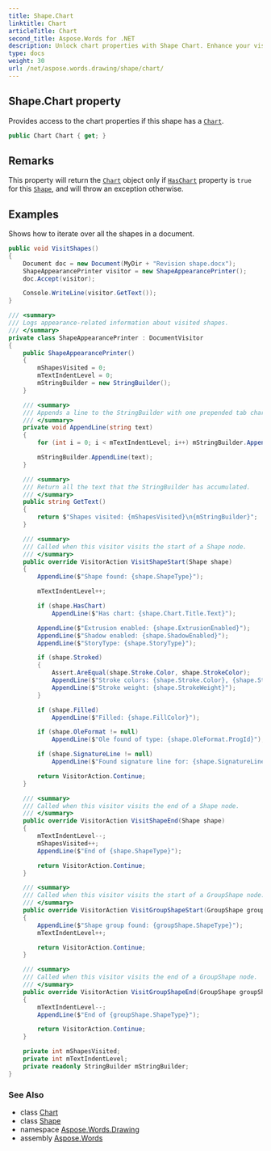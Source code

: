 ```yaml
---
title: Shape.Chart
linktitle: Chart
articleTitle: Chart
second_title: Aspose.Words for .NET
description: Unlock chart properties with Shape Chart. Enhance your visual data presentation effortlessly and maximize your insights today!
type: docs
weight: 30
url: /net/aspose.words.drawing/shape/chart/
---
```

## Shape.Chart property

Provides access to the chart properties if this shape has a [`Chart`](../../../aspose.words.drawing.charts/chart/).

```csharp
public Chart Chart { get; }
```

## Remarks

This property will return the [`Chart`](../../../aspose.words.drawing.charts/chart/) object only if [`HasChart`](../haschart/) property is `true` for this [`Shape`](../), and will throw an exception otherwise.

## Examples

Shows how to iterate over all the shapes in a document.

```csharp
public void VisitShapes()
{
    Document doc = new Document(MyDir + "Revision shape.docx");
    ShapeAppearancePrinter visitor = new ShapeAppearancePrinter();
    doc.Accept(visitor);

    Console.WriteLine(visitor.GetText());
}

/// <summary>
/// Logs appearance-related information about visited shapes.
/// </summary>
private class ShapeAppearancePrinter : DocumentVisitor
{
    public ShapeAppearancePrinter()
    {
        mShapesVisited = 0;
        mTextIndentLevel = 0;
        mStringBuilder = new StringBuilder();
    }

    /// <summary>
    /// Appends a line to the StringBuilder with one prepended tab character for each indent level.
    /// </summary>
    private void AppendLine(string text)
    {
        for (int i = 0; i < mTextIndentLevel; i++) mStringBuilder.Append('\t');

        mStringBuilder.AppendLine(text);
    }

    /// <summary>
    /// Return all the text that the StringBuilder has accumulated.
    /// </summary>
    public string GetText()
    {
        return $"Shapes visited: {mShapesVisited}\n{mStringBuilder}";
    }

    /// <summary>
    /// Called when this visitor visits the start of a Shape node.
    /// </summary>
    public override VisitorAction VisitShapeStart(Shape shape)
    {
        AppendLine($"Shape found: {shape.ShapeType}");

        mTextIndentLevel++;

        if (shape.HasChart)
            AppendLine($"Has chart: {shape.Chart.Title.Text}");

        AppendLine($"Extrusion enabled: {shape.ExtrusionEnabled}");
        AppendLine($"Shadow enabled: {shape.ShadowEnabled}");
        AppendLine($"StoryType: {shape.StoryType}");

        if (shape.Stroked)
        {
            Assert.AreEqual(shape.Stroke.Color, shape.StrokeColor);
            AppendLine($"Stroke colors: {shape.Stroke.Color}, {shape.Stroke.Color2}");
            AppendLine($"Stroke weight: {shape.StrokeWeight}");
        }

        if (shape.Filled)
            AppendLine($"Filled: {shape.FillColor}");

        if (shape.OleFormat != null)
            AppendLine($"Ole found of type: {shape.OleFormat.ProgId}");

        if (shape.SignatureLine != null)
            AppendLine($"Found signature line for: {shape.SignatureLine.Signer}, {shape.SignatureLine.SignerTitle}");

        return VisitorAction.Continue;
    }

    /// <summary>
    /// Called when this visitor visits the end of a Shape node.
    /// </summary>
    public override VisitorAction VisitShapeEnd(Shape shape)
    {
        mTextIndentLevel--;
        mShapesVisited++;
        AppendLine($"End of {shape.ShapeType}");

        return VisitorAction.Continue;
    }

    /// <summary>
    /// Called when this visitor visits the start of a GroupShape node.
    /// </summary>
    public override VisitorAction VisitGroupShapeStart(GroupShape groupShape)
    {
        AppendLine($"Shape group found: {groupShape.ShapeType}");
        mTextIndentLevel++;

        return VisitorAction.Continue;
    }

    /// <summary>
    /// Called when this visitor visits the end of a GroupShape node.
    /// </summary>
    public override VisitorAction VisitGroupShapeEnd(GroupShape groupShape)
    {
        mTextIndentLevel--;
        AppendLine($"End of {groupShape.ShapeType}");

        return VisitorAction.Continue;
    }

    private int mShapesVisited;
    private int mTextIndentLevel;
    private readonly StringBuilder mStringBuilder;
}
```

### See Also

* class [Chart](../../../aspose.words.drawing.charts/chart/)
* class [Shape](../)
* namespace [Aspose.Words.Drawing](../../../aspose.words.drawing/)
* assembly [Aspose.Words](../../../)
